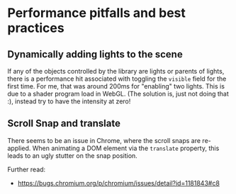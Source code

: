
# Performance pitfalls and best practices

## Dynamically adding lights to the scene

If any of the objects controlled by the library are lights or parents of lights, there is a performance hit associated with toggling the `visible` field for the first time. For me, that was around 200ms for "enabling" two lights. This is due to a shader program load in WebGL. (The solution is, just not doing that :), instead try to have the intensity at zero!

## Scroll Snap and translate

There seems to be an issue in Chrome, where the scroll snaps are re-applied. When animating a DOM element via the `translate` property, this leads to an ugly stutter on the snap position.

Further read:
- https://bugs.chromium.org/p/chromium/issues/detail?id=1181843#c8
